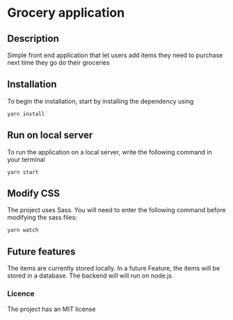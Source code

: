 # Grocery application

## Description
Simple front end application that let users add items they need to purchase next time they go do their groceries

## Installation

To begin the installation, start by installing the dependency using

```
yarn install
```

## Run on local server

To run the application on a local server, write the following command in your terminal

```
yarn start
```

## Modify CSS

The project uses Sass. You will need to enter the following command before modifying the sass files:

```
yarn watch
```

## Future features
The items are currently stored locally. In a future Feature, the items will be stored in a database. The backend will will run on node.js

### Licence
The project has an MIT license
